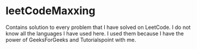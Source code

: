 # leetCodeMaxxing
Contains solution to every problem that I have solved on LeetCode.
I do not know all the languages I have used here. 
I used them because I have the power of GeeksForGeeks and Tutorialspoint with me.
